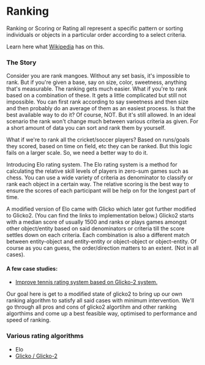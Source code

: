 # Ranking

Ranking or Scoring or Rating all represent a specific pattern or sorting individuals or objects in a particular order according to a select criteria.

Learn here what [Wikipedia](https://en.wikipedia.org/wiki/Ranking) has on this.

### The Story

Consider you are rank mangoes.
Without any set basis, it's impossible to rank. But if you're given a base, say on size, color, sweetness, anything that's measurable. The ranking gets much easier.
What if you're to rank based on a combination of these. It gets a little complicated but still not impossible. You can first rank according to say sweetness and then size and then probably do an average of them as an easiest process. Is that the best available way to do it? Of course, NOT. But it's still allowed. In an ideal scenario the rank won't change much between various criteria as given.
For a short amount of data you can sort and rank them by yourself.

What if we're to rank all the cricket/soccer players? Based on runs/goals they scored, based on time on field, etc they can be ranked.
But this logic fails on a larger scale. So, we need a better way to do it.

Introducing Elo rating system.
The Elo rating system is a method for calculating the relative skill levels of players in zero-sum games such as chess. You can use a wide variety of criteria as denominator to classify or rank each object in a certain way. The relative scoring is the best way to ensure the scores of each participant will be help on for the longest part of time.

A modified version of Elo came with Glicko which later got further modified to Glicko2. (You can find the links to implementation below.)
Glicko2 starts with a median score of usually 1500 and ranks or plays games amongst other object/entity based on said denominators or criteria till the score settles down on each criteria. Each combination is also a different match between entity-object and entity-entity or object-object or object-entity. Of course as you can guess, the order/direction matters to an extent. (Not in all cases).

#### A few case studies:
- [Improve tennis rating system based on Glicko-2 system.](https://medium.com/@taiga_tachibana/improve-tennis-rating-system-based-on-glicko-2-system-d481e83a1ecb)


Our goal here is get to a modified state of glicko2 to bring up our own ranking algorithm to satisfy all said cases with minimum intervention. We'll go through all pros and cons of glicko2 algortihm and other ranking algorthims and come up a best feasible way, optimised to performance and speed of ranking.


### Various rating algorithms

- Elo
- [Glicko / Glicko-2](https://github.com/anistark/scoring/blob/master/algorithms/glicko2.md)
